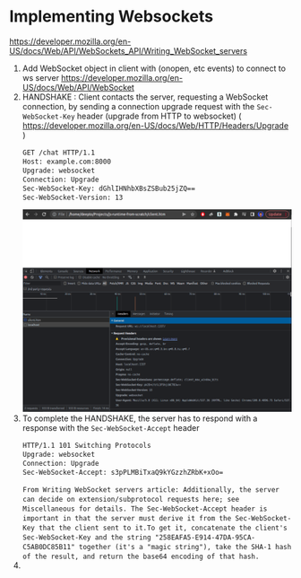 # Implementing Websockets
https://developer.mozilla.org/en-US/docs/Web/API/WebSockets_API/Writing_WebSocket_servers
1. Add WebSocket object in client with (onopen, etc events) to connect to ws server https://developer.mozilla.org/en-US/docs/Web/API/WebSocket
2. HANDSHAKE : Client contacts the server, requesting a WebSocket connection, by sending a connection upgrade request with the `Sec-WebSocket-Key` header (upgrade from HTTP to websocket) ( https://developer.mozilla.org/en-US/docs/Web/HTTP/Headers/Upgrade
)
    ```http
    GET /chat HTTP/1.1
    Host: example.com:8000
    Upgrade: websocket
    Connection: Upgrade
    Sec-WebSocket-Key: dGhlIHNhbXBsZSBub25jZQ==
    Sec-WebSocket-Version: 13
    ```
    ![image](screenshots/upgrade-request.png)
3. To complete the HANDSHAKE, the server has to respond with a response with the `Sec-WebSocket-Accept` header  
    ```http
    HTTP/1.1 101 Switching Protocols
    Upgrade: websocket
    Connection: Upgrade
    Sec-WebSocket-Accept: s3pPLMBiTxaQ9kYGzzhZRbK+xOo=
    ```
    `From Writing WebSocket servers article: Additionally, the server can decide on extension/subprotocol requests here; see Miscellaneous for details. The Sec-WebSocket-Accept header is important in that the server must derive it from the Sec-WebSocket-Key that the client sent to it.To get it, concatenate the client's Sec-WebSocket-Key and the string "258EAFA5-E914-47DA-95CA-C5AB0DC85B11" together (it's a "magic string"), take the SHA-1 hash of the result, and return the base64 encoding of that hash.`
4. 